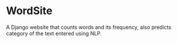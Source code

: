 # WordSite
A Django website that counts words and its frequency, also predicts category of the text entered using NLP.
